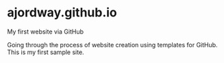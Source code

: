 # ajordway.github.io
My first website via GitHub

Going through the process of website creation using templates for GitHub. This is my first sample site.
